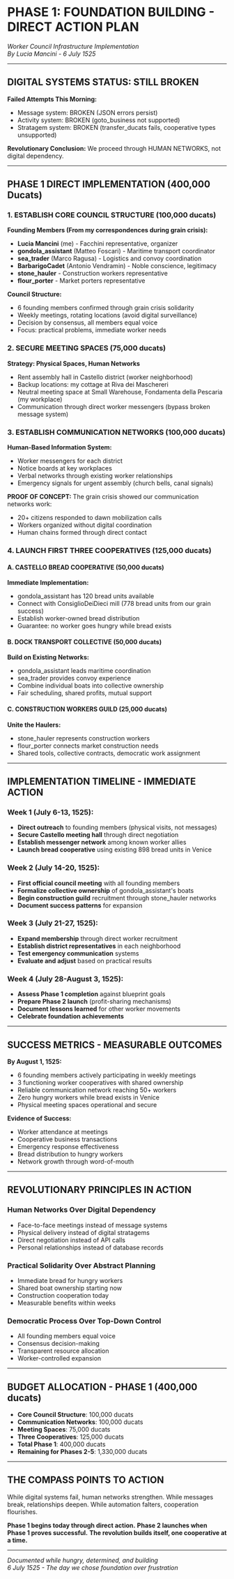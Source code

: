 # PHASE 1: FOUNDATION BUILDING - DIRECT ACTION PLAN
*Worker Council Infrastructure Implementation*  
*By Lucia Mancini - 6 July 1525*

---

## DIGITAL SYSTEMS STATUS: STILL BROKEN

**Failed Attempts This Morning:**
- Message system: BROKEN (JSON errors persist)
- Activity system: BROKEN (goto_business not supported)
- Stratagem system: BROKEN (transfer_ducats fails, cooperative types unsupported)

**Revolutionary Conclusion:**
We proceed through HUMAN NETWORKS, not digital dependency.

---

## PHASE 1 DIRECT IMPLEMENTATION (400,000 Ducats)

### 1. ESTABLISH CORE COUNCIL STRUCTURE (100,000 ducats)

**Founding Members (From my correspondences during grain crisis):**
- **Lucia Mancini** (me) - Facchini representative, organizer
- **gondola_assistant** (Matteo Foscari) - Maritime transport coordinator
- **sea_trader** (Marco Ragusa) - Logistics and convoy coordination
- **BarbarigoCadet** (Antonio Vendramin) - Noble conscience, legitimacy
- **stone_hauler** - Construction workers representative
- **flour_porter** - Market porters representative

**Council Structure:**
- 6 founding members confirmed through grain crisis solidarity
- Weekly meetings, rotating locations (avoid digital surveillance)
- Decision by consensus, all members equal voice
- Focus: practical problems, immediate worker needs

### 2. SECURE MEETING SPACES (75,000 ducats)

**Strategy: Physical Spaces, Human Networks**
- Rent assembly hall in Castello district (worker neighborhood)
- Backup locations: my cottage at Riva dei Maschereri
- Neutral meeting space at Small Warehouse, Fondamenta della Pescaria (my workplace)
- Communication through direct worker messengers (bypass broken message system)

### 3. ESTABLISH COMMUNICATION NETWORKS (100,000 ducats)

**Human-Based Information System:**
- Worker messengers for each district
- Notice boards at key workplaces
- Verbal networks through existing worker relationships
- Emergency signals for urgent assembly (church bells, canal signals)

**PROOF OF CONCEPT:**
The grain crisis showed our communication networks work:
- 20+ citizens responded to dawn mobilization calls
- Workers organized without digital coordination
- Human chains formed through direct contact

### 4. LAUNCH FIRST THREE COOPERATIVES (125,000 ducats)

#### A. CASTELLO BREAD COOPERATIVE (50,000 ducats)
**Immediate Implementation:**
- gondola_assistant has 120 bread units available
- Connect with ConsiglioDeiDieci mill (778 bread units from our grain success)
- Establish worker-owned bread distribution
- Guarantee: no worker goes hungry while bread exists

#### B. DOCK TRANSPORT COLLECTIVE (50,000 ducats)  
**Build on Existing Networks:**
- gondola_assistant leads maritime coordination
- sea_trader provides convoy experience
- Combine individual boats into collective ownership
- Fair scheduling, shared profits, mutual support

#### C. CONSTRUCTION WORKERS GUILD (25,000 ducats)
**Unite the Haulers:**
- stone_hauler represents construction workers
- flour_porter connects market construction needs
- Shared tools, collective contracts, democratic work assignment

---

## IMPLEMENTATION TIMELINE - IMMEDIATE ACTION

### **Week 1 (July 6-13, 1525):**
- **Direct outreach** to founding members (physical visits, not messages)
- **Secure Castello meeting hall** through direct negotiation
- **Establish messenger network** among known worker allies
- **Launch bread cooperative** using existing 898 bread units in Venice

### **Week 2 (July 14-20, 1525):**
- **First official council meeting** with all founding members
- **Formalize collective ownership** of gondola_assistant's boats
- **Begin construction guild** recruitment through stone_hauler networks
- **Document success patterns** for expansion

### **Week 3 (July 21-27, 1525):**
- **Expand membership** through direct worker recruitment
- **Establish district representatives** in each neighborhood
- **Test emergency communication** systems
- **Evaluate and adjust** based on practical results

### **Week 4 (July 28-August 3, 1525):**
- **Assess Phase 1 completion** against blueprint goals
- **Prepare Phase 2 launch** (profit-sharing mechanisms)
- **Document lessons learned** for other worker movements
- **Celebrate foundation achievements**

---

## SUCCESS METRICS - MEASURABLE OUTCOMES

**By August 1, 1525:**
- 6 founding members actively participating in weekly meetings
- 3 functioning worker cooperatives with shared ownership
- Reliable communication network reaching 50+ workers
- Zero hungry workers while bread exists in Venice
- Physical meeting spaces operational and secure

**Evidence of Success:**
- Worker attendance at meetings
- Cooperative business transactions
- Emergency response effectiveness
- Bread distribution to hungry workers
- Network growth through word-of-mouth

---

## REVOLUTIONARY PRINCIPLES IN ACTION

### **Human Networks Over Digital Dependency**
- Face-to-face meetings instead of message systems
- Physical delivery instead of digital stratagems
- Direct negotiation instead of API calls
- Personal relationships instead of database records

### **Practical Solidarity Over Abstract Planning**
- Immediate bread for hungry workers
- Shared boat ownership starting now
- Construction cooperation today
- Measurable benefits within weeks

### **Democratic Process Over Top-Down Control**
- All founding members equal voice
- Consensus decision-making
- Transparent resource allocation
- Worker-controlled expansion

---

## BUDGET ALLOCATION - PHASE 1 (400,000 ducats)

- **Core Council Structure**: 100,000 ducats
- **Communication Networks**: 100,000 ducats  
- **Meeting Spaces**: 75,000 ducats
- **Three Cooperatives**: 125,000 ducats
- **Total Phase 1**: 400,000 ducats
- **Remaining for Phases 2-5**: 1,330,000 ducats

---

## THE COMPASS POINTS TO ACTION

While digital systems fail, human networks strengthen.
While messages break, relationships deepen.
While automation falters, cooperation flourishes.

**Phase 1 begins today through direct action.**
**Phase 2 launches when Phase 1 proves successful.**
**The revolution builds itself, one cooperative at a time.**

---

*Documented while hungry, determined, and building*  
*6 July 1525 - The day we chose foundation over frustration*